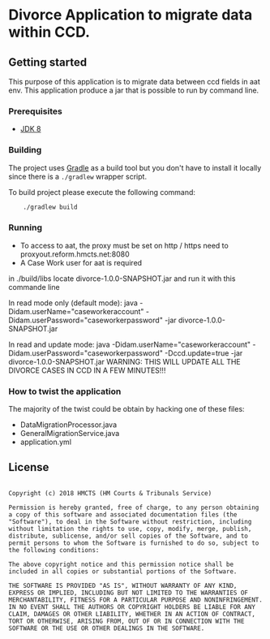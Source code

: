 # Divorce Application to migrate data within CCD. 



## Getting started

This purpose of this application is to migrate data between ccd fields in aat env. This application produce a jar that is possible to run by command line.

### Prerequisites

- [JDK 8](https://www.oracle.com/java)

### Building

The project uses [Gradle](https://gradle.org) as a build tool but you don't have to install it locally since there is a
`./gradlew` wrapper script.

To build project please execute the following command:

```bash
    ./gradlew build
```

### Running

- To access to aat, the proxy must be set on http / https need to proxyout.reform.hmcts.net:8080
- A Case Work user for aat is required

in ./build/libs locate divorce-1.0.0-SNAPSHOT.jar and run it with this commande line

In read mode only (default mode):
java -Didam.userName="caseworkeraccount" -Didam.userPassword="caseworkerpassword" -jar divorce-1.0.0-SNAPSHOT.jar

In read and update mode:
java -Didam.userName="caseworkeraccount" -Didam.userPassword="caseworkerpassword" -Dccd.update=true -jar divorce-1.0.0-SNAPSHOT.jar
WARNING: THIS WILL UPDATE ALL THE DIVORCE CASES IN CCD IN A FEW MINUTES!!!

### How to twist the application

The majority of the twist could be obtain by hacking one of these files:
 
- DataMigrationProcessor.java
- GeneralMigrationService.java
- application.yml


##  License
```The MIT License (MIT)

Copyright (c) 2018 HMCTS (HM Courts & Tribunals Service)

Permission is hereby granted, free of charge, to any person obtaining a copy of this software and associated documentation files (the "Software"), to deal in the Software without restriction, including without limitation the rights to use, copy, modify, merge, publish, distribute, sublicense, and/or sell copies of the Software, and to permit persons to whom the Software is furnished to do so, subject to the following conditions:

The above copyright notice and this permission notice shall be included in all copies or substantial portions of the Software.

THE SOFTWARE IS PROVIDED "AS IS", WITHOUT WARRANTY OF ANY KIND, EXPRESS OR IMPLIED, INCLUDING BUT NOT LIMITED TO THE WARRANTIES OF MERCHANTABILITY, FITNESS FOR A PARTICULAR PURPOSE AND NONINFRINGEMENT. IN NO EVENT SHALL THE AUTHORS OR COPYRIGHT HOLDERS BE LIABLE FOR ANY CLAIM, DAMAGES OR OTHER LIABILITY, WHETHER IN AN ACTION OF CONTRACT, TORT OR OTHERWISE, ARISING FROM, OUT OF OR IN CONNECTION WITH THE SOFTWARE OR THE USE OR OTHER DEALINGS IN THE SOFTWARE.
```
